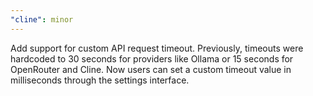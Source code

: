 ```yaml
---
"cline": minor
---
```


Add support for custom API request timeout. Previously, timeouts were hardcoded to 30 seconds for providers like Ollama or 15 seconds for OpenRouter and Cline. Now users can set a custom timeout value in milliseconds through the settings interface.
